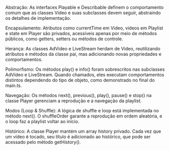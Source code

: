 Abstração: As interfaces Playable e Describable definem o comportamento comum que as classes Video e suas subclasses devem seguir, abstraindo os detalhes de implementação.

Encapsulamento: Atributos como currentTime em Video, videos em Playlist e state em Player são privados, acessíveis apenas por meio de métodos públicos, como getters, setters ou métodos de controle.

Herança: As classes AdVideo e LiveStream herdam de Video, reutilizando atributos e métodos da classe pai, mas adicionando novas propriedades e comportamentos.

Polimorfismo: Os métodos play() e info() foram sobrescritos nas subclasses AdVideo e LiveStream. Quando chamados, eles executam comportamentos distintos dependendo do tipo de objeto, como demonstrado no final do main.ts.

Navegação: Os métodos next(), previous(), play(), pause() e stop() na classe Player gerenciam a reprodução e a navegação da playlist.

Modos (Loop & Shuffle): A lógica de shuffle e loop está implementada no método next(). O shuffleOrder garante a reprodução em ordem aleatória, e o loop faz a playlist voltar ao início.

Histórico: A classe Player mantém um array history privado. Cada vez que um vídeo é tocado, seu título é adicionado ao histórico, que pode ser acessado pelo método getHistory().